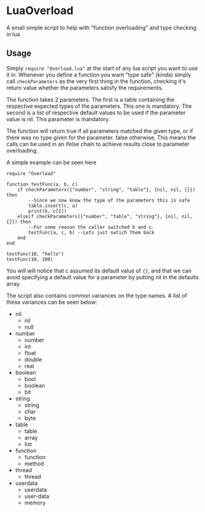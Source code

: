 LuaOverload
============

A small simple script to help with "function overloading" and type checking in lua

Usage
------------

Simply ```require "Overload.lua"``` at the start of any lua script you want to use it in.
Whenever you define a function you want "type safe" (kinda) simply call ```checkParameters``` as the very first thing in the function, checking it's return value whether the parameters satisfy the requirements.

The function takes 2 parameters. The first is a table containing the respective expected types of the parameters. This one is mandatory. The second is a list of respective default values to be used if the parameter value is nil. This parameter is mandatory.

The function will return true if all parameters matched the given type, or if there was no type given for the parameter. false otherwise. This means the calls can be used in an ifelse chain to achieve results close to parameter overloading.

A simple example can be seen here

```
require "Overload"

function testFunc(a, b, c)
	if checkParameters({"number", "string", "table"}, {nil, nil, {}}) then
		--Since we now know the type of the parameters this is safe
		table.insert(c, a)
		print(b, c[1])
	elseif checkParameters({"number", "table", "string"}, {nil, nil, {}}) then
		--For some reason the caller switched b and c.
		testFunc(a, c, b) --Lets just swtich them back
	end
end

testFunc(10, "hello")
testFunc(10, 100)
```
You will will notice that c assumed its default value of ```{}```, and that we can avoid specifying a default value for a parameter by putting nil in the defaults array.

The script also contains common variances on the type names. A list of these variances can be seen below:
* nil
  * nil
  * null
* number
  * number
  * int
  * float
  * double
  * real
* boolean
  * bool
  * boolean
  * bit
* string
  * string
  * char
  * byte
* table
  * table
  * array
  * list
* function
  * function
  * method
* thread
  * thread
* userdata
  * userdata
  * user-data
  * memory
